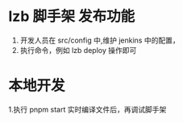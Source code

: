 # lzb 脚手架 发布功能
1. 开发人员在 src/config 中,维护 jenkins 中的配置，
2. 执行命令，例如 lzb deploy 操作即可

# 本地开发
1.执行 pnpm start 实时编译文件后，再调试脚手架
